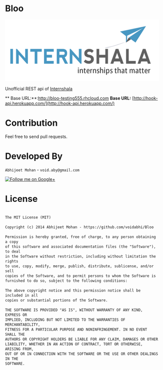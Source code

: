 
Bloo
===========

![Android](https://github.com/voidabhi/Bloo/blob/master/internshala_logo.png)

Unofficial REST api of [Internshala](http://www.internshala.com)

** Base URL:**:http://bloo-testing555.rhcloud.com
**Base URL:** [http://hook-api.herokuapp.com/](http://hook-api.herokuapp.com/)

Contribution
============

Feel free to send pull requests.

Developed By
============

`Abhijeet Mohan` - `void.aby@gmail.com`

<a href="https://plus.google.com/104070882148677917719/about">
  <img alt="Follow me on Google+"
       src="http://data.pkmmte.com/temp/social_google_plus_logo.png" />
</a>

License
=======

```

The MIT License (MIT)

Copyright (c) 2014 Abhijeet Mohan - https://github.com/voidabhi/Bloo

Permission is hereby granted, free of charge, to any person obtaining a copy
of this software and associated documentation files (the "Software"), to deal
in the Software without restriction, including without limitation the rights
to use, copy, modify, merge, publish, distribute, sublicense, and/or sell
copies of the Software, and to permit persons to whom the Software is
furnished to do so, subject to the following conditions:

The above copyright notice and this permission notice shall be included in all
copies or substantial portions of the Software.

THE SOFTWARE IS PROVIDED "AS IS", WITHOUT WARRANTY OF ANY KIND, EXPRESS OR
IMPLIED, INCLUDING BUT NOT LIMITED TO THE WARRANTIES OF MERCHANTABILITY,
FITNESS FOR A PARTICULAR PURPOSE AND NONINFRINGEMENT. IN NO EVENT SHALL THE
AUTHORS OR COPYRIGHT HOLDERS BE LIABLE FOR ANY CLAIM, DAMAGES OR OTHER
LIABILITY, WHETHER IN AN ACTION OF CONTRACT, TORT OR OTHERWISE, ARISING FROM,
OUT OF OR IN CONNECTION WITH THE SOFTWARE OR THE USE OR OTHER DEALINGS IN THE
SOFTWARE.

```
